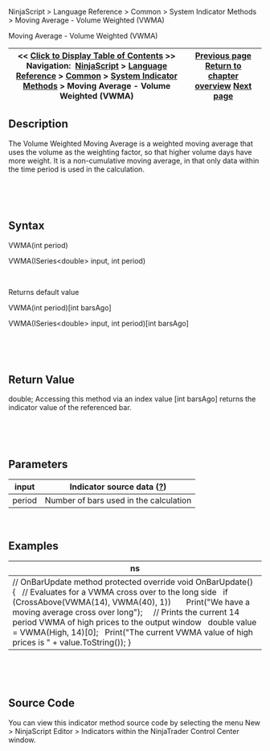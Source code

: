 ﻿


NinjaScript \> Language Reference \> Common \> System Indicator Methods \> Moving Average \- Volume Weighted (VWMA)






















Moving Average \- Volume Weighted (VWMA)







| \<\< [Click to Display Table of Contents](moving_average_-_volume_weight.md) \>\> **Navigation:**     [NinjaScript](ninjascript.md) \> [Language Reference](language_reference_wip.md) \> [Common](common.md) \> [System Indicator Methods](indicators.md) \> Moving Average \- Volume Weighted (VWMA) | [Previous page](moving_average_-_variable_vma.md) [Return to chapter overview](indicators.md) [Next page](moving_average_-_weighted_wma.md) |
| --- | --- |











## Description


The Volume Weighted Moving Average is a weighted moving average that uses the volume as the weighting factor, so that higher volume days have more weight. It is a non\-cumulative moving average, in that only data within the time period is used in the calculation. 


 


 


## Syntax


VWMA(int period)  

VWMA(ISeries\<double\> input, int period)


 


Returns default value  

VWMA(int period)\[int barsAgo]  

VWMA(ISeries\<double\> input, int period)\[int barsAgo]


 


 


## Return Value


double; Accessing this method via an index value \[int barsAgo] returns the indicator value of the referenced bar.


 


 


## Parameters




| input | Indicator source data ([?](valid_input_data_for_indicator.md)) |
| --- | --- |
| period | Number of bars used in the calculation |



 


## 


## Examples




| ns |
| --- |
| // OnBarUpdate method protected override void OnBarUpdate() {    // Evaluates for a VWMA cross over to the long side    if (CrossAbove(VWMA(14), VWMA(40), 1))        Print("We have a moving average cross over long");      // Prints the current 14 period VWMA of high prices to the output window    double value \= VWMA(High, 14)\[0];    Print("The current VWMA value of high prices is " \+ value.ToString()); } |



 


 


## Source Code


You can view this indicator method source code by selecting the menu New \> NinjaScript Editor \> Indicators within the NinjaTrader Control Center window.








